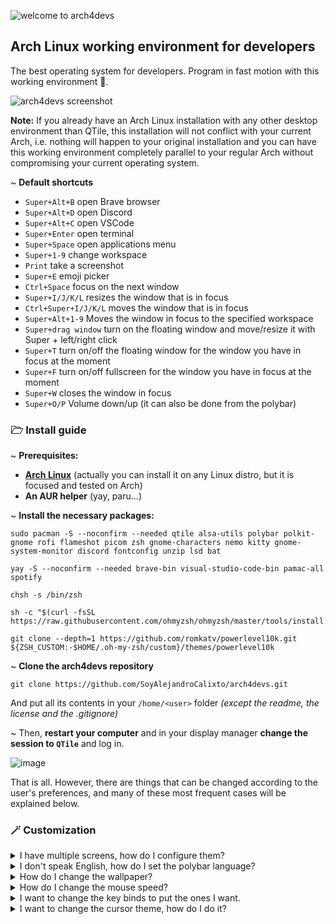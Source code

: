 ![welcome to arch4devs](https://github.com/SoyAlejandroCalixto/arch4devs/assets/97924741/ea0fd3db-20ac-49f0-877d-43026d058139)

## Arch Linux working environment for developers

The best operating system for developers. Program in fast motion with this working environment 🚀.

![arch4devs screenshot](https://github.com/SoyAlejandroCalixto/arch4devs/assets/97924741/32159b60-efe6-4dad-b53b-ff605b58dfdb)


**Note:** If you already have an Arch Linux installation with any other desktop environment than QTile, this installation will not conflict with your current Arch, i.e. nothing will happen to your original installation and you can have this working environment completely parallel to your regular Arch without compromising your current operating system.

~ **Default shortcuts**

* ```Super+Alt+B``` open Brave browser
* ```Super+Alt+D``` open Discord
* ```Super+Alt+C``` open VSCode
* ```Super+Enter``` open terminal
* ```Super+Space``` open applications menu
* ```Super+1-9``` change workspace
* ```Print``` take a screenshot
* ```Super+E``` emoji picker
* ```Ctrl+Space``` focus on the next window
* ```Super+I/J/K/L``` resizes the window that is in focus
* ```Ctrl+Super+I/J/K/L``` moves the window that is in focus
* ```Super+Alt+1-9``` Moves the window in focus to the specified workspace
* ```Super+drag window``` turn on the floating window and move/resize it with Super + left/right click
* ```Super+T``` turn on/off the floating window for the window you have in focus at the moment
* ```Super+F``` turn on/off fullscreen for the window you have in focus at the moment
* ```Super+W``` closes the window in focus
* ```Super+O/P``` Volume down/up (it can also be done from the polybar)

### 🗁 Install guide

~ **Prerequisites:**
* **[Arch Linux](https://wiki.archlinux.org/title/Installation_guide)** (actually you can install it on any Linux distro, but it is focused and tested on Arch)
* **An AUR helper** (yay, paru...)

~ **Install the necessary packages:**
~~~
sudo pacman -S --noconfirm --needed qtile alsa-utils polybar polkit-gnome rofi flameshot picom zsh gnome-characters nemo kitty gnome-system-monitor discord fontconfig unzip lsd bat

yay -S --noconfirm --needed brave-bin visual-studio-code-bin pamac-all spotify

chsh -s /bin/zsh

sh -c "$(curl -fsSL https://raw.githubusercontent.com/ohmyzsh/ohmyzsh/master/tools/install.sh)"

git clone --depth=1 https://github.com/romkatv/powerlevel10k.git ${ZSH_CUSTOM:-$HOME/.oh-my-zsh/custom}/themes/powerlevel10k
~~~

~ **Clone the arch4devs repository**
~~~
git clone https://github.com/SoyAlejandroCalixto/arch4devs.git
~~~
And put all its contents in your ```/home/<user>``` folder *(except the readme, the license and the .gitignore)*

~ Then, **restart your computer** and in your display manager **change the session to ```QTile```** and log in.

![image](https://github.com/SoyAlejandroCalixto/arch4devs/assets/97924741/e8abd385-ce3a-4ab3-a990-5891678c15be)

That is all. However, there are things that can be changed according to the user's preferences, and many of these most frequent cases will be explained below.

### 🪄 Customization

<details>
<summary>I have multiple screens, how do I configure them?</summary>

Go to ```~/.config/qtile/modules/visual.py``` and add to the Python list named ```screens``` as many ```screen()``` objects as you have screens, for example, if you have 2 monitors:
~~~
screens = [
    Screen(
        wallpaper='~/.local/share/backgrounds/my_wallpaper.png',
        wallpaper_mode='stretch',
    ),
    Screen(
        wallpaper='~/.local/share/backgrounds/my_wallpaper.png',
        wallpaper_mode='stretch',
    ),
]
~~~

Then go to ```~/.config/polybar/config.ini``` and look for the part that says:
~~~
[bar/rightbar]
monitor = HDMI-1
...
~~~
and in the ```monitor``` property change ```HDMI-1``` to the display where you want to put this second polybar *(if you only want to have a single polybar, ignore all this)*, to see the list of displays you have, install the ```xorg-xrandr``` package and run the ```xrandr``` command to see a list.

> **Note:** You can create as many polybars as you want for as many monitors as you want, you only have to copy and paste the code of the ```[bar/rightbar]``` as many times as you want, but changing the name ```rightbar``` to avoid duplicity problems, and changing the ```monitor``` property to the desired display.

And finally go to your autostart script, located in ```~/.config/qtile/autostart.sh``` and add ```polybar rightbar &``` to auto-initialize that polybar at login.
~~~
#!/bin/sh
picom &
polybar leftbar &
polybar rightbar &
/usr/lib/polkit-gnome/polkit-gnome-authentication-agent-1 &
~~~

**Restart the computer.**

In addition, if you want to change the **main monitor**, install the ```xorg-xrandr``` package and add this line as the first command in your autostart script, located in ```~/.config/qtile/autostart.sh```:
~~~
#!/bin/sh
xrandr --output HDMI-1 --primary &
...
~~~
Changing ```HDMI-1``` to the display you want to set as the main display. Then **restart your computer.**
</details>

<details>
<summary>I don't speak English, how do I set the polybar language?</summary>

To change the language of certain elements that polybar has, go to ```~/.config/polybar/config.ini``` and look where it says:
~~~
[bar/<any bar>]
# locale = es_ES.UTF-8
~~~

uncomment the line with the ```#``` and put the value you want, for example, ```es_ES.utf-8``` would set the language to Spanish.

**Restart the computer.**
</details>

<details>
<summary>How do I change the wallpaper?</summary>

Go to ```~/.config/qtile/modules/visual.py``` and look at the Python list called ```screens```:
~~~
screens = [
    Screen(
        wallpaper='~/.local/share/backgrounds/7.png',
        wallpaper_mode='stretch',
    )
]
~~~
This list has one or more ```Screen()``` objects, whose first parameter is ```wallpaper```, change the path to the path of your desired wallpaper, and **restart the computer**.
</details>

<details>
<summary>How do I change the mouse speed?</summary>

install the ```xorg-xinput``` package, and run the ```xinput list``` command to see a list of connected devices along with their ID, and remember the ID of your mouse.

Assuming your mouse has ID ```12```, run ```xinput --list-props 12``` to see the list of properties that your mouse has.

Among all the results it gives you, look for the name of the property that could set the mouse speed. In my case it is ```libinput Accel Speed```, however in your case it could change.

Knowing this, run the command:
~~~
xinput --set-prop <your-mouse-id> 'libinput Accel Speed' <a number between -1 and 1>
~~~

To prevent this from being reset to its default value every time you restart the computer, add the command to your autostart script located at ```~/.config/qtile/autostart.sh```:
~~~
#!/bin/sh
xinput --set-prop 12 'libinput Accel Speed' -0.5 &
...
~~~
</details>

<details>
<summary>I want to change the key binds to put the ones I want.</summary>

Go to ```~/.config/qtile/modules/binds.py```:
~~~
keys_binds = [
    ...
    # spawn apps
    Key([super, alt], "b", lazy.spawn('brave')),
    Key([super, alt], "c", lazy.spawn('code')),
    Key([super, alt], "d", lazy.spawn('discord')),
    Key([super], "Return", lazy.spawn(default_terminal)),
    ...
]
~~~
Here you will find all current key binds. Modify, delete or add as many as you want in that file, and then **restart the computer** for the changes to take effect. The ```lazy.spawn("command")``` function executes a command.
</details>

<details>
<summary>I want to change the cursor theme, how do I do it?</summary>

First, download the theme of your choice, for example, I am going to install the ```Bibata-Modern-Classic``` theme from [here](https://www.pling.com/p/1914825).

If you want to set this cursor for your entire OS, paste the theme folder in ```/usr/share/icons/```.

The only thing left to do now is to set the theme as default. In case you have installed the theme for your entire OS, you must edit the file ```/usr/share/icons/default/index.theme```, and put the following content:

~~~
[Icon Theme]
Inherits=Bibata-Modern-Classic
~~~



</details>